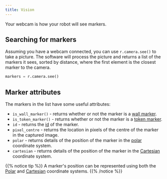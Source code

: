 ```yaml
---
title: Vision
---
```


Your webcam is how your robot will see markers.

## Searching for markers
Assuming you have a webcam connected, you can use `r.camera.see()` to take a picture. The software will process the picture and returns a list of the markers it sees, sorted by distance, where the first element is the closest marker to the camera.

```python
markers = r.camera.see()
```

## Marker attributes
The markers in the list have some useful attributes:

- `is_wall_marker()` - returns whether or not the marker is a [wall marker](marker-ids/#wall-markers).
- `is_token_marker()` - returns whether or not the marker is a [token marker](marker-ids/#token-markers).
- `id` - returns the [id](marker-ids) of the marker.
- `pixel_centre` - returns the location in pixels of the centre of the marker in the captured image.
- `polar` - returns details of the position of the marker in the [polar](coordinates/#polar-coordinates) coordinate system.
- `cartesian` - returns details of the position of the marker in the [Cartesian](coordinates/#cartesian-coordinates) coordinate system.

{{% notice tip %}}
A marker's position can be represented using both the [Polar](coordinates/#polar-coordinates) and [Cartesian](coordinates/#cartesian-coordinates) coordinate systems.
{{% /notice %}}

